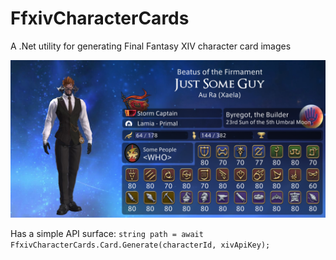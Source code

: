 # FfxivCharacterCards
A .Net utility for generating Final Fantasy XIV character card images

![Demo Card](/Resources/demoCard.png "Demo Card")

Has a simple API surface:
`string path = await FfxivCharacterCards.Card.Generate(characterId, xivApiKey);`
